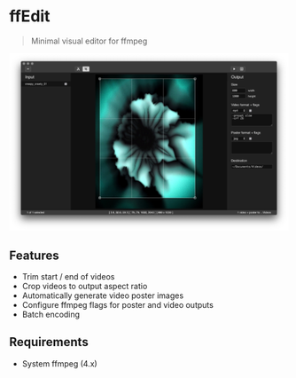 # ffEdit

> Minimal visual editor for ffmpeg

![ffEdit](./screen_shots/ffedit_crop.jpg)


## Features

- Trim start / end of videos
- Crop videos to output aspect ratio
- Automatically generate video poster images
- Configure ffmpeg flags for poster and video outputs
- Batch encoding


## Requirements

- System ffmpeg (4.x)
